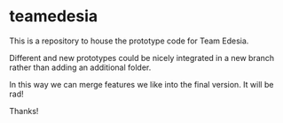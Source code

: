 teamedesia
==========
This is a repository to house the prototype code for Team Edesia.

Different and new prototypes could be nicely integrated in a new branch rather than adding an additional folder. 

In this way we can merge features we like into the final version. It will be rad!

Thanks!
